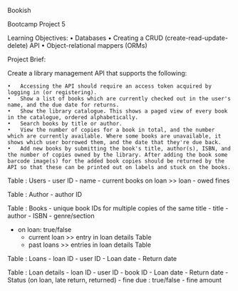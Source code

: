 Bookish

Bootcamp Project 5

Learning Objectives:
	•	Databases
	•	Creating a CRUD (create-read-update-delete) API
	•	Object-relational mappers (ORMs)


Project Brief:

Create a library management API that supports the following:

	•	Accessing the API should require an access token acquired by logging in (or registering).
	•	Show a list of books which are currently checked out in the user's name, and the due date for returns.
	•	Show the library catalogue. This shows a paged view of every book in the catalogue, ordered alphabetically.
	•	Search books by title or author.
	•	View the number of copies for a book in total, and the number which are currently available. Where some books are unavailable, it shows which user borrowed them, and the date that they're due back.
	•	Add new books by submitting the book's title, author(s), ISBN, and the number of copies owned by the library. After adding the book some barcode image(s) for the added book copies should be returned by the API so that these can be printed out on labels and stuck on the books.


Table : Users
	- user ID
	- name
	- current books on loan >> loan
	- owed fines

Table : Author
	-	author ID

<!-- Table : Library catalogue
	-	catalogue ID
	- title
	- Author
	- Total copies in Library
	- List of copies' IDs -->

Table : Books
	- unique book IDs for multiple copies of the same title
	- title
	- author
	- ISBN
	- genre/section
  - on loan: true/false
	- current loan >> entry in loan details Table
	- past loans >> entries in loan details Table

Table : Loans
	- loan ID
	- user ID
	- Loan date
	- Return date

Table : Loan details
	- loan ID
	- user ID
	- book ID
	- Loan date
	- Return date
	- Status (on loan, late return, returned)
	- fine due : true/false
	- fine amount
